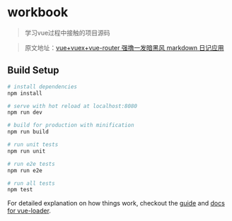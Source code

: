 # workbook

> 学习vue过程中接触的项目源码

> 原文地址：[vue+vuex+vue-router 强撸一发暗黑风 markdown 日记应用](https://segmentfault.com/a/1190000005787179/)

## Build Setup

``` bash
# install dependencies
npm install

# serve with hot reload at localhost:8080
npm run dev

# build for production with minification
npm run build

# run unit tests
npm run unit

# run e2e tests
npm run e2e

# run all tests
npm test
```

For detailed explanation on how things work, checkout the [guide](http://vuejs-templates.github.io/webpack/) and [docs for vue-loader](http://vuejs.github.io/vue-loader).
